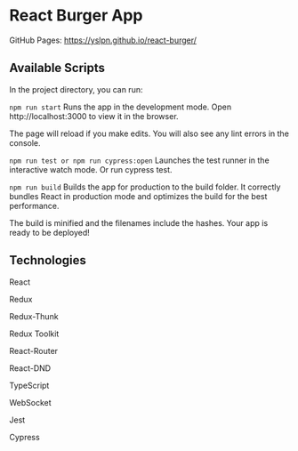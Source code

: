 # React Burger App
GitHub Pages: https://yslpn.github.io/react-burger/

## Available Scripts
In the project directory, you can run:

`npm run start`
Runs the app in the development mode.
Open http://localhost:3000 to view it in the browser.

The page will reload if you make edits.
You will also see any lint errors in the console.

`npm run test or npm run cypress:open`
Launches the test runner in the interactive watch mode. Or run cypress test.

`npm run build`
Builds the app for production to the build folder.
It correctly bundles React in production mode and optimizes the build for the best performance.

The build is minified and the filenames include the hashes.
Your app is ready to be deployed!

## Technologies

React

Redux

Redux-Thunk

Redux Toolkit

React-Router

React-DND

TypeScript

WebSocket

Jest

Cypress


